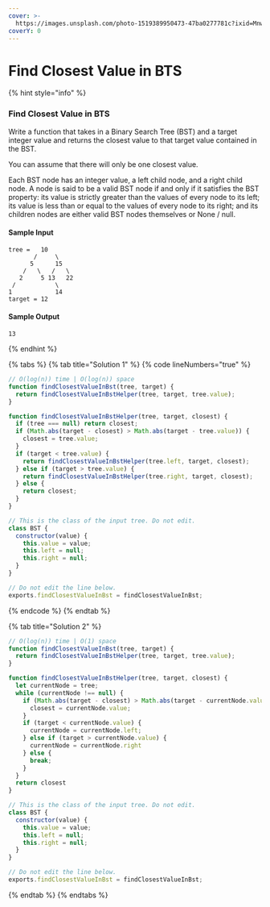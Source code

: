 ```yaml
---
cover: >-
  https://images.unsplash.com/photo-1519389950473-47ba0277781c?ixid=MnwxMjA3fDB8MHxwaG90by1wYWdlfHx8fGVufDB8fHx8&ixlib=rb-1.2.1&auto=format&fit=crop&w=2970&q=80
coverY: 0
---
```


# Find Closest Value in BTS

{% hint style="info" %}
### Find Closest Value in BTS

Write a function that takes in a Binary Search Tree (BST) and a target integer value and returns the closest value to that target value contained in the BST.

You can assume that there will only be one closest value.

Each BST node has an integer value, a left child node, and a right child node. A node is said to be a valid BST node if and only if it satisfies the BST property: its value is strictly greater than the values of every node to its left; its value is less than or equal to the values of every node to its right; and its children nodes are either valid BST nodes themselves or None / null.

#### Sample Input

```
tree =   10
       /     \
      5      15
    /   \   /   \
   2     5 13   22
 /           \
1            14
target = 12
```

#### Sample Output

```
13
```
{% endhint %}

{% tabs %}
{% tab title="Solution 1" %}
{% code lineNumbers="true" %}
```javascript
// O(log(n)) time | O(log(n)) space
function findClosestValueInBst(tree, target) {
  return findClosestValueInBstHelper(tree, target, tree.value);
}

function findClosestValueInBstHelper(tree, target, closest) {
  if (tree === null) return closest;
  if (Math.abs(target - closest) > Math.abs(target - tree.value)) {
    closest = tree.value;
  }
  if (target < tree.value) {
    return findClosestValueInBstHelper(tree.left, target, closest);
  } else if (target > tree.value) {
    return findClosestValueInBstHelper(tree.right, target, closest);
  } else {
    return closest; 
  }
}

// This is the class of the input tree. Do not edit.
class BST {
  constructor(value) {
    this.value = value;
    this.left = null;
    this.right = null;
  }
}

// Do not edit the line below.
exports.findClosestValueInBst = findClosestValueInBst;

```
{% endcode %}
{% endtab %}

{% tab title="Solution 2" %}
```javascript
// O(log(n)) time | O(1) space
function findClosestValueInBst(tree, target) {
  return findClosestValueInBstHelper(tree, target, tree.value);
}

function findClosestValueInBstHelper(tree, target, closest) {
  let currentNode = tree;
  while (currentNode !== null) {
    if (Math.abs(target - closest) > Math.abs(target - currentNode.value)) {
      closest = currentNode.value; 
    }
    if (target < currentNode.value) {
      currentNode = currentNode.left;
    } else if (target > currentNode.value) {
      currentNode = currentNode.right
    } else {
      break;
    }
  }
  return closest
}

// This is the class of the input tree. Do not edit.
class BST {
  constructor(value) {
    this.value = value;
    this.left = null;
    this.right = null;
  }
}

// Do not edit the line below.
exports.findClosestValueInBst = findClosestValueInBst;

```
{% endtab %}
{% endtabs %}

